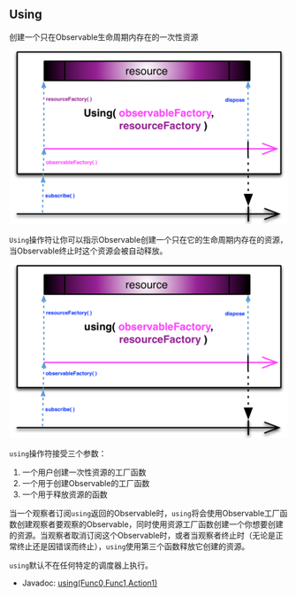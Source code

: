 ## Using

创建一个只在Observable生命周期内存在的一次性资源

![using](../images/operators/using.c.png)

`Using`操作符让你可以指示Observable创建一个只在它的生命周期内存在的资源，当Observable终止时这个资源会被自动释放。

![using](../images/operators/using.png)

`using`操作符接受三个参数：

1. 一个用户创建一次性资源的工厂函数
2. 一个用于创建Observable的工厂函数
3. 一个用于释放资源的函数

当一个观察者订阅`using`返回的Observable时，`using`将会使用Observable工厂函数创建观察者要观察的Observable，同时使用资源工厂函数创建一个你想要创建的资源。当观察者取消订阅这个Observable时，或者当观察者终止时（无论是正常终止还是因错误而终止），`using`使用第三个函数释放它创建的资源。

`using`默认不在任何特定的调度器上执行。

* Javadoc: [using(Func0,Func1,Action1)](http://reactivex.io/RxJava/javadoc/rx/Observable.html#using(rx.functions.Func0,%20rx.functions.Func1,%20rx.functions.Action1))


